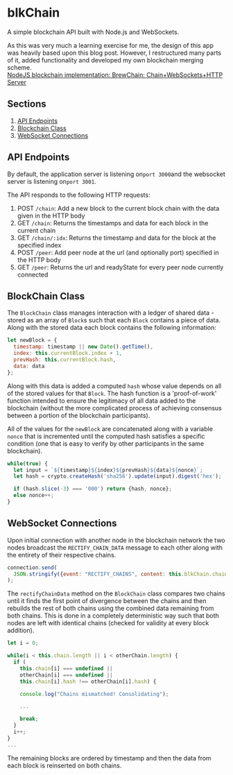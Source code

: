 # blkChain
A simple blockchain API built with Node.js and WebSockets.  

As this was very much a learning exercise for me, the design of this app was heavily based upon this blog post. However, I restructured many parts of it, added functionality and developed my own blockchain merging scheme.  
[NodeJS blockchain implementation: BrewChain: Chain+WebSockets+HTTP Server](http://www.darrenbeck.co.uk/blockchain/nodejs/nodejscrypto/)

## Sections
1. [API Endpoints](#api)
2. [Blockchain Class](#blockchain)
3. [WebSocket Connections](#websocket)

## API Endpoints
<a name="api"/>

By default, the application server is listening on`port 3000`and the websocket server
is listening on`port 3001`.

The API responds to the following HTTP requests:  

1. POST `/chain`: Add a new block to the current block chain with the data given in the HTTP body
2. GET `/chain`: Returns the timestamps and data for each block in the current chain
3. GET `/chain/:idx`: Returns the timestamp and data for the block at the specified index
4. POST `/peer`: Add peer node at the url (and optionally port) specified in the HTTP body
5. GET `/peer`: Returns the url and readyState for every peer node currently connected



## BlockChain Class
<a name="blockchain"/>

The `BlockChain` class manages interaction with a ledger of shared data - stored as an array of
`Block`s such that each `Block` contains a piece of data. Along with the stored data each block contains the following information:  

````javascript
let newBlock = {
  timestamp: timestamp || new Date().getTime(),
  index: this.currentBlock.index + 1,
  prevHash: this.currentBlock.hash,
  data: data
};
````

Along with this data is added a computed `hash` whose value depends on all of the stored values for that `Block`.
The hash function is a 'proof-of-work' function intended to ensure the legitimacy of all data added to the blockchain
(without the more complicated process of achieving consensus between a portion of the blockchain participants).  

All of the values for the `newBlock` are concatenated along with a variable `nonce` that is incremented until the computed hash
satisfies a specific condition (one that is easy to verify by other participants in the same blockchain).  

````javascript
while(true) {
  let input = `${timestamp}${index}${prevHash}${data}${nonce}`;
  let hash = crypto.createHash('sha256').update(input).digest('hex');

  if (hash.slice(-3) === '000') return {hash, nonce};
  else nonce++;
}
````

## WebSocket Connections
<a name="websocket"/>

Upon initial connection with another node in the blockchain network the two nodes broadcast the `RECTIFY_CHAIN_DATA` message to each other along with the entirety of their respective chains.
````javascript
connection.send(
  JSON.stringify({event: "RECTIFY_CHAINS", content: this.blkChain.chain})
);
````
The `rectifyChainData` method on the `BlockChain` class compares two chains until it finds the first point of divergence between the chains and then rebuilds the rest of both chains using the combined data remaining from both chains. This is done in a completely deterministic way such that both nodes are left with identical chains (checked for validity at every block addition).  

````javascript
let i = 0;

while(i < this.chain.length || i < otherChain.length) {
  if (
    this.chain[i] === undefined ||
    otherChain[i] === undefined ||
    this.chain[i].hash !== otherChain[i].hash) {

    console.log("Chains mismatched! Consolidating");

    ...

    break;
  }
  i++;
}
...
````

The remaining blocks are ordered by timestamp and then the data from each block is reinserted on both chains.
